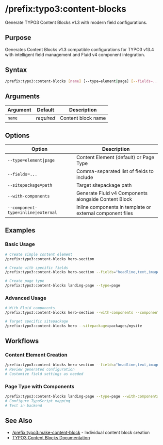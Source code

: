 # /prefix:typo3:content-blocks

Generate TYPO3 Content Blocks v1.3 with modern field configurations.

## Purpose

Generates Content Blocks v1.3 compatible configurations for TYPO3 v13.4 with intelligent field management and Fluid v4 component integration.

## Syntax

```bash
/prefix:typo3:content-blocks [name] [--type=element|page] [--fields=...] [--sitepackage=path] [--with-components] [--component-type=inline|external]
```

## Arguments

| Argument | Default | Description |
|----------|---------|-------------|
| `name` | *required* | Content block name |

## Options

| Option | Description |
|--------|-------------|
| `--type=element\|page` | Content Element (default) or Page Type |
| `--fields=...` | Comma-separated list of fields to include |
| `--sitepackage=path` | Target sitepackage path |
| `--with-components` | Generate Fluid v4 Components alongside Content Block |
| `--component-type=inline\|external` | Inline components in template or external component files |

## Examples

### Basic Usage

```bash
# Create simple content element
/prefix:typo3:content-blocks hero-section

# Create with specific fields
/prefix:typo3:content-blocks hero-section --fields="headline,text,image,link"

# Create page type
/prefix:typo3:content-blocks landing-page --type=page
```

### Advanced Usage

```bash
# With Fluid components
/prefix:typo3:content-blocks hero-section --with-components --component-type=external

# Target specific sitepackage
/prefix:typo3:content-blocks hero --sitepackage=packages/mysite
```

## Workflows

### Content Element Creation

```bash
/prefix:typo3:content-blocks hero-section --fields="headline,text,image"
# Review generated configuration
# Customize field settings as needed
```

### Page Type with Components

```bash
/prefix:typo3:content-blocks landing-page --type=page --with-components
# Configure TypoScript mapping
# Test in backend
```

## See Also

- [/prefix:typo3:make-content-block](make-content-block.md) - Individual content block creation
- [TYPO3 Content Blocks Documentation](https://docs.typo3.org/p/content-blocks/content-blocks/main/en-us/)
